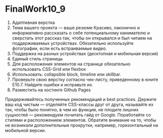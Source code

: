 # FinalWork10_9

1. Адаптивная верстка
2. Тема вашего проекта — ваше резюме
Красиво, лаконично и информативно рассказать о себе потенциальному нанимателю и сверстать этот рассказ так, чтобы он открывался и был читаем на поддерживаемых устройствах. Обязательно используйте фотографии, если есть встраиваемые видео.
3. Поддержка на разных устройствах (десктопная и мобильная версия)
4. Единый стиль страницы
5. Для расположения элементов на странице обязательно использовать CSS-Grid или flexbox
6. Использовать: collapsible block, timeline или skillbar.
7. Проверьте свою верстку согласно чек-листу, приведенному в юните E10.7. Найдите ошибки и исправьте их.
8. Разместить на хостинге Github Pages

Придерживайтесь полученных рекомендаций и best practices.
Держите ваш код чистым — отделяйте CSS-классы друг от друга, называйте их так, чтобы было понятно, в чем их функция, не плодите лишних сущностей — рекомендуем почитать гайд от Google.
Поработайте со стилями и расположением элементов. Обратите внимание на то, чтобы не возникали дополнительные прокрутки, например, горизонтальный на мобильной версии.
